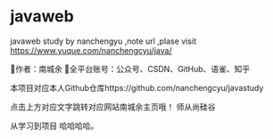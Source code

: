 # javaweb
javaweb study by nanchengyu ,note url ,plase visit https://www.yuque.com/nanchengcyu/java/

💫作者：南城余
🌟全平台账号：公众号、CSDN、GitHub、语雀、知乎

本项目对应本人Github仓库https://github.com/nanchengcyu/javastudy

点击上方对应文字跳转对应网站南城余主页哦！
师从尚硅谷

从学习到项目 哈哈哈哈。
